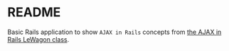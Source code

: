# README

Basic Rails application to show `AJAX in Rails` concepts from [the AJAX in Rails LeWagon class](https://kitt.lewagon.com/camps/752/lectures/05-Rails%2F10-Airbnb-Ajax-in-Rails).
